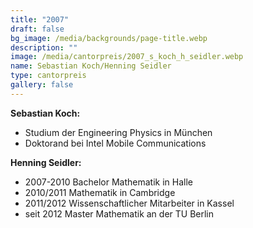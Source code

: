```yaml
---
title: "2007"
draft: false
bg_image: /media/backgrounds/page-title.webp
description: ""
image: /media/cantorpreis/2007_s_koch_h_seidler.webp
name: Sebastian Koch/Henning Seidler
type: cantorpreis
gallery: false
---
```

**Sebastian Koch:**

- Studium der Engineering Physics in München
- Doktorand bei Intel Mobile Communications

**Henning Seidler:**

- 2007-2010 Bachelor Mathematik in Halle
- 2010/2011 Mathematik in Cambridge
- 2011/2012 Wissenschaftlicher Mitarbeiter in Kassel
- seit 2012 Master Mathematik an der TU Berlin
